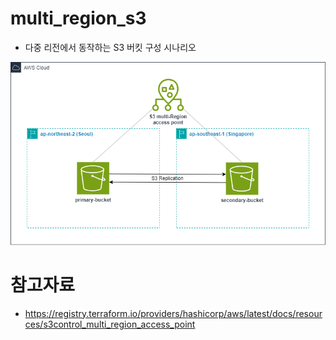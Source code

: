 # multi_region_s3
- 다중 리전에서 동작하는 S3 버킷 구성 시나리오

<img src="./multi_region_s3.png"/>

# 참고자료
- https://registry.terraform.io/providers/hashicorp/aws/latest/docs/resources/s3control_multi_region_access_point
